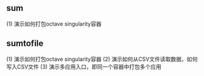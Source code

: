 ## sum 
(1) 演示如何打包octave singularity容器

## sumtofile
(1) 演示如何打包octave singularity容器
(2) 演示如何从CSV文件读取数据，如何写入CSV文件
(3) 演示多应用入口，即同一个容器中打包多个应用

	